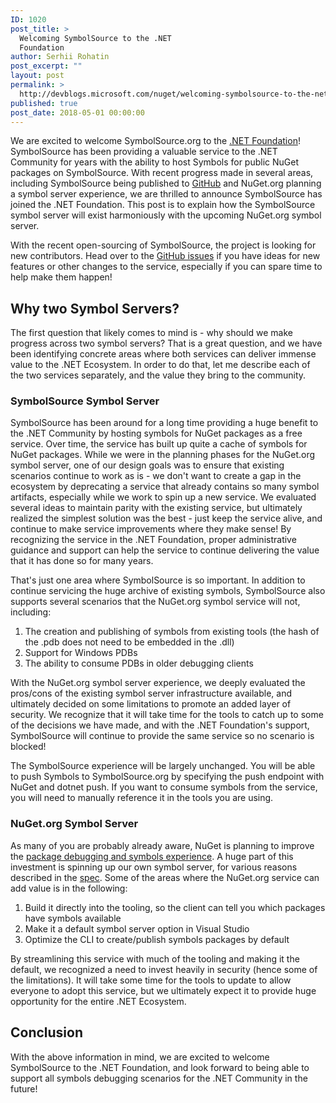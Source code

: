 ```yaml
---
ID: 1020
post_title: >
  Welcoming SymbolSource to the .NET
  Foundation
author: Serhii Rohatin
post_excerpt: ""
layout: post
permalink: >
  http://devblogs.microsoft.com/nuget/welcoming-symbolsource-to-the-net-foundation/
published: true
post_date: 2018-05-01 00:00:00
---
```

We are excited to welcome SymbolSource.org to the [.NET Foundation][1]! SymbolSource has been providing a valuable service to the .NET Community for years with the ability to host Symbols for public NuGet packages on SymbolSource. With recent progress made in several areas, including SymbolSource being published to [GitHub][2] and NuGet.org planning a symbol server experience, we are thrilled to announce SymbolSource has joined the .NET Foundation. This post is to explain how the SymbolSource symbol server will exist harmoniously with the upcoming NuGet.org symbol server.

With the recent open-sourcing of SymbolSource, the project is looking for new contributors. Head over to the [GitHub issues][3] if you have ideas for new features or other changes to the service, especially if you can spare time to help make them happen!

## Why two Symbol Servers?

The first question that likely comes to mind is - why should we make progress across two symbol servers? That is a great question, and we have been identifying concrete areas where both services can deliver immense value to the .NET Ecosystem. In order to do that, let me describe each of the two services separately, and the value they bring to the community.

### SymbolSource Symbol Server

SymbolSource has been around for a long time providing a huge benefit to the .NET Community by hosting symbols for NuGet packages as a free service. Over time, the service has built up quite a cache of symbols for NuGet packages. While we were in the planning phases for the NuGet.org symbol server, one of our design goals was to ensure that existing scenarios continue to work as is - we don't want to create a gap in the ecosystem by deprecating a service that already contains so many symbol artifacts, especially while we work to spin up a new service. We evaluated several ideas to maintain parity with the existing service, but ultimately realized the simplest solution was the best - just keep the service alive, and continue to make service improvements where they make sense! By recognizing the service in the .NET Foundation, proper administrative guidance and support can help the service to continue delivering the value that it has done so for many years.

That's just one area where SymbolSource is so important. In addition to continue servicing the huge archive of existing symbols, SymbolSource also supports several scenarios that the NuGet.org symbol service will not, including:

1.  The creation and publishing of symbols from existing tools (the hash of the .pdb does not need to be embedded in the .dll)
2.  Support for Windows PDBs 
3.  The ability to consume PDBs in older debugging clients

With the NuGet.org symbol server experience, we deeply evaluated the pros/cons of the existing symbol server infrastructure available, and ultimately decided on some limitations to promote an added layer of security. We recognize that it will take time for the tools to catch up to some of the decisions we have made, and with the .NET Foundation's support, SymbolSource will continue to provide the same service so no scenario is blocked!

The SymbolSource experience will be largely unchanged. You will be able to push Symbols to SymbolSource.org by specifying the push endpoint with NuGet and dotnet push. If you want to consume symbols from the service, you will need to manually reference it in the tools you are using.

### NuGet.org Symbol Server

As many of you are probably already aware, NuGet is planning to improve the [package debugging and symbols experience][4]. A huge part of this investment is spinning up our own symbol server, for various reasons described in the [spec][4]. Some of the areas where the NuGet.org service can add value is in the following:

1.  Build it directly into the tooling, so the client can tell you which packages have symbols available
2.  Make it a default symbol server option in Visual Studio
3.  Optimize the CLI to create/publish symbols packages by default

By streamlining this service with much of the tooling and making it the default, we recognized a need to invest heavily in security (hence some of the limitations). It will take some time for the tools to update to allow everyone to adopt this service, but we ultimately expect it to provide huge opportunity for the entire .NET Ecosystem.

## Conclusion

With the above information in mind, we are excited to welcome SymbolSource to the .NET Foundation, and look forward to being able to support all symbols debugging scenarios for the .NET Community in the future!

 [1]: https://dotnetfoundation.org/blog/2018/05/01/welcoming-symbolsource-to-the-net-foundation
 [2]: https://github.com/SymbolSource/SymbolSource
 [3]: https://github.com/SymbolSource/SymbolSource/issues
 [4]: https://github.com/NuGet/Home/wiki/NuGet-Package-Debugging-&-Symbols-Improvements